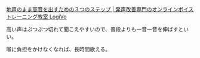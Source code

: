[地声のまま高音を出すための３つのステップ | 発声改善専門のオンラインボイストレーニング教室 LogiVo](https://logical-vocal.com/commentary-blog/chest-voice-2/)

高い声はぷつぷつ切れて聞こえやすいので、普段よりも一音一音を伸ばすといい。

喉に負担をかけなくなれば、長時間歌える。
